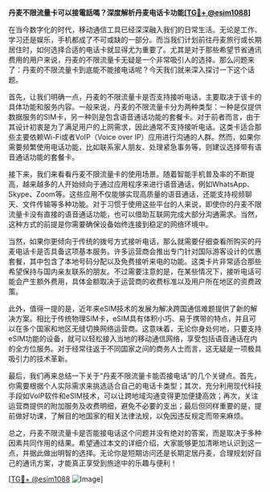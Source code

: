 **丹麦不限流量卡可以接電話嗎？深度解析丹麦电话卡功能[[TG💪+ @esim1088](https://t.me/s/esim1088)]**

在当今数字化的时代，移动通信工具已经深深融入我们的日常生活。无论是工作、学习还是娱乐，手机都成了不可或缺的一部分。而当我们计划前往丹麦旅行或长期居住时，如何选择合适的电话卡就显得尤为重要了。尤其是对于那些希望节省通讯费用的用户来说，丹麦的不限流量卡无疑是一个非常吸引人的选择。那么问题来了：丹麦的不限流量卡到底能不能接电话呢？今天我们就来深入探讨一下这个话题。

首先，让我们明确一点，丹麦的不限流量卡是否支持接听电话，主要取决于该卡的具体功能和服务内容。一般来说，丹麦的不限流量卡分为两种类型：一种是仅提供数据服务的SIM卡，另一种则是包含语音通话功能的套餐卡。对于前者而言，由于其设计初衷是为了满足用户的上网需求，因此通常不支持接听电话。这类卡适合那些主要依赖Wi-Fi或者VoIP（Voice over IP）应用进行沟通的人群。然而，如果你需要频繁使用电话功能，比如联系家人朋友、处理紧急事务等，则建议选择带有语音通话功能的套餐卡。

接下来，我们来看看丹麦不限流量卡的使用场景。随着智能手机普及率的不断提高，越来越多的人开始倾向于通过应用程序来进行语音通话，例如WhatsApp、Skype、Zoom等。这些应用不仅能够实现高质量的语音通话，还能支持视频聊天、文件传输等多种功能。对于习惯于使用这些平台的人来说，即使你的丹麦不限流量卡没有直接的语音通话功能，也可以借助互联网完成大部分沟通需求。当然，这种方式的前提是你需要确保设备始终连接到稳定的网络环境中。

当然，如果你更倾向于传统的拨号方式接听电话，那么就需要仔细查看所购买的丹麦电话卡是否具备这项基本服务。许多运营商会推出专门针对国际游客设计的优惠套餐，其中包含了本地号码分配以及免费接听来电的功能。这类卡片非常适合那些希望保持与国内亲友联系的朋友。不过需要注意的是，在某些情况下，接听电话可能会产生额外费用，具体金额取决于运营商的收费标准以及用户所在地区的资费政策。

此外，值得一提的是，近年来eSIM技术的发展为解决跨国通信难题提供了新的解决方案。相比于传统物理SIM卡，eSIM具有体积小巧、易于携带的特点，并且可以在多个国家和地区无缝切换网络运营商。这意味着，无论你身处何地，只要支持eSIM功能的设备，就可以轻松接入当地的移动通信网络，享受包括语音通话在内的全方位服务。对于经常往返于不同国家之间的商务人士而言，这无疑是一项极具吸引力的技术革新。

最后，我们再来总结一下关于“丹麦不限流量卡能否接电话”的几个关键点。首先，你需要根据个人实际需求来挑选适合自己的电话卡类型；其次，充分利用现代科技手段如VoIP软件和eSIM技术，可以让跨地域沟通变得更加便捷高效；再次，关注运营商提供的附加服务及收费明细，避免不必要的支出；最后但同样重要的是，提前做好功课，了解目的地国家的相关法律法规，以免因违反规定而带来麻烦。

总之，丹麦不限流量卡是否能接电话这个问题并没有绝对的答案，而是取决于多种因素共同作用的结果。希望通过本文的详细介绍，大家能够更加清晰地认识到这一点，并据此做出明智的选择。无论你是短期访问还是长期定居丹麦，合理规划好自己的通讯方案，才能真正享受到旅途中的乐趣与便利！

[[TG💪+ @esim1088](https://t.me/s/esim1088) ![Image](https://i.postimg.cc/4NQfJmqS/Snipaste-2025-05-13-00-14-12.png)]